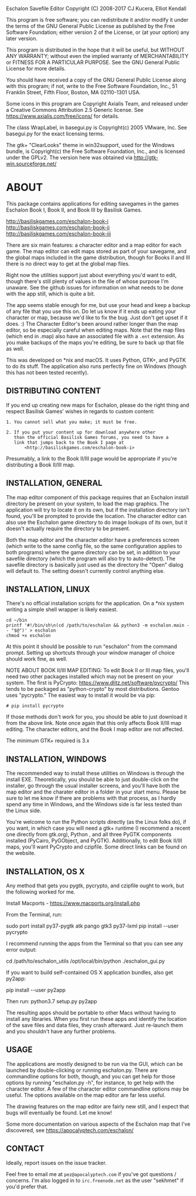 Eschalon Savefile Editor
Copyright (C) 2008-2017 CJ Kucera, Elliot Kendall

This program is free software; you can redistribute it and/or modify
it under the terms of the GNU General Public License as published by
the Free Software Foundation; either version 2 of the License, or
(at your option) any later version.

This program is distributed in the hope that it will be useful,
but WITHOUT ANY WARRANTY; without even the implied warranty of
MERCHANTABILITY or FITNESS FOR A PARTICULAR PURPOSE.  See the
GNU General Public License for more details.

You should have received a copy of the GNU General Public License along
with this program; if not, write to the Free Software Foundation, Inc.,
51 Franklin Street, Fifth Floor, Boston, MA 02110-1301 USA.

Some icons in this program are Copyright Axialis Team, and released
under a Creative Commons Attribution 2.5 Generic license.  See
<https://www.axialis.com/free/icons/> for details.

The class WrapLabel, in basegui.py is Copyright(c) 2005 VMware, Inc.
See basegui.py for the exact licensing terms.

The gtk+ "ClearLooks" theme in win32support, used for the Windows bundle,
is Copyright(c) the Free Software Foundation, Inc., and is licensed under
the GPLv2.  The version here was obtained via <http://gtk-win.sourceforge.net/>

ABOUT
=====

This package contains applications for editing savegames in the games
Eschalon Book I, Book II, and Book III by Basilisk Games.

   <http://basiliskgames.com/eschalon-book-i>
   <http://basiliskgames.com/eschalon-book-ii>
   <http://basiliskgames.com/eschalon-book-iii>

There are six main features: a character editor and a map editor for
each game.  The map editor can edit maps stored as part of your savegame,
and the global maps included in the game distribution, though for Books II
and III there is no direct way to get at the global map files.

Right now the utilities support just about everything you'd want to edit,
though there's still plenty of values in the file of whose purpose I'm
unaware.  See the github issues for information on what needs to be done with
the app still, which is quite a bit.

The app seems stable enough for me, but use your head and keep a backup of
any file that you use this on.  Do let us know if it ends up eating your
character or map, because we'd like to fix the bug.  Just don't get upset if
it does.  :) The Character Editor's been around rather longer than the map
editor, so be especially careful when editing maps.  Note that the map files
(which end in .map) also have an associated file with a `.ent` extension.
As you make backups of the maps you're editing, be sure to back up that file
as well.

This was developed on *nix and macOS. It uses Python, GTK+, and PyGTK to do
its stuff.  The application also runs perfectly fine on Windows (though this has
not been tested recently).

DISTRIBUTING CONTENT
--------------------

If you end up creating new maps for Eschalon, please do the right thing
and respect Basilisk Games' wishes in regards to custom content:

    1. You cannot sell what you make; it must be free.

    2. If you put your content up for download anywhere other
       than the official Basilisk Games forums, you need to have a
       link that jumps back to the Book I page at
           <http://basiliskgames.com/eschalon-book-i>

Presumably, a link to the Book II/III page would be appropriate if you're
distributing a Book II/III map.

INSTALLATION, GENERAL
---------------------

The map editor component of this package requires that an Eschalon install
directory be present on your system, to load the map graphics.  The
application will try to locate it on its own, but if the installation
directory isn't found, you'll be prompted to provide the location.  The
character editor can also use the Eschalon game directory to do image
lookups of its own, but it doesn't actually require the directory to be
present.

Both the map editor and the character editor have a preferences screen (which
write to the same config file, so the same configuration applies to both
programs) where the game directory can be set, in addition to your savefile
directory (which the program will also try to auto-detect).  The savefile
directory is basically just used as the directory the "Open" dialog will
default to.  The setting doesn't currently control anything else.

INSTALLATION, LINUX
-------------------

There's no official installation scripts for the application.  On a *nix
system writing a simple shell wrapper is likely easiest.

    cd ~/bin
    printf '#!/bin/sh\n(cd /path/to/eschalon && python3 -m eschalon.main -- "$@")' > eschalon
    chmod +x eschalon

At this point it  should be possible to run "eschalon" from the
command prompt.  Setting up shortcuts through your window
manager of choice should work fine, as well.

NOTE ABOUT BOOK II/III MAP EDITING: To edit Book II or III map files, you'll
need two other packages installed which may not be present on your system.
The first is PyCrypto: <https://www.dlitz.net/software/pycrypto/> This tends to
be packaged as "python-crypto" by most distributions.  Gentoo uses
"pycrypto."
The easiest way to install it would be via pip:

    # pip install pycrypto

If those methods don't work for you, you should be able to just download it
from the above link.  Note once again
that this only affects Book II/III map editing.  The character editors, and
the Book I map editor are not affected.

The minimum GTK+ required is 3.x

INSTALLATION, WINDOWS
---------------------

The recommended way to install these utilities on Windows is through the
install EXE.  Theoretically, you
should be able to just double-click on the installer, go through the usual
installer screens, and you'll have both the map editor and the charater
editor in a folder in your start menu.  Please be sure to let me know if
there are problems with that process, as I hardly spend any time in Windows,
and the Windows side is far less tested than the Linux side.

You're welcome to run the Python scripts directly (as the Linux folks do),
if you want, in which case you will need a gtk+ runtime (I recommend a
recent one directly from gtk.org), Python , and all three PyGTK
components installed (PyCairo, PyGObject, and PyGTK).  Additionally, to edit
Book II/III maps, you'll want PyCrypto and czipfile.  Some direct links can
be found on the website.

INSTALLATION, OS X
------------------

Any method that gets you pygtk, pycrypto, and czipfile ought to work, but
the following worked for me.

Install Macports - <https://www.macports.org/install.php>

From the Terminal, run:

sudo port install py37-pygtk atk pango gtk3 py37-lxml
pip install --user pycrypto

I recommend running the apps from the Terminal so that you can see any error
output:

cd /path/to/eschalon_utils
/opt/local/bin/python ./eschalon_gui.py

If you want to build self-contained OS X application bundles, also get
py2app:

pip install --user py2app

Then run:
python3.7 setup.py py2app

The resulting apps should be portable
to other Macs without having to install any libraries.
When you first run these apps and identify the location of
the save files and data files, they crash afterward.  Just re-launch them
and you shouldn't have any further problems.

USAGE
-----

The applications are mostly designed to be run via the GUI, which can be
launched by double-clicking or running eschalon.py.
There are commandline options for both, though, and you
can get help for those options by running "eschalon.py -h", for
instance, to get help with the character editor.  A few of the character
editor commandline options may be useful.  The options available on the map
editor are far less useful.

The drawing features on the map editor are fairly new still, and I expect
that bugs will eventually be found.  Let me know!

Some more documentation on various aspects of the Eschalon map that I've
discovered, see <https://apocalyptech.com/eschalon/>

CONTACT
-------

Ideally, report issues on the issue tracker.

Feel free to email me at `pez@apocalyptech.com` if you've got questions /
concerns.  I'm also logged in to `irc.freenode.net` as the user "sekhmet" if
you'd prefer that.
